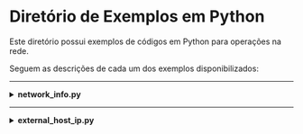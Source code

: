 # Diretório de Exemplos em Python

Este diretório possui exemplos de códigos em Python para operações na rede.

Seguem as descrições de cada um dos exemplos disponibilizados:

---

<details>
  <summary><b>network_info.py</b></summary>

  Este programa foi desenvolvido para obter informações de rede (como IP, máscara de sub-rede, gateway e servidor DHCP) e listar todos os IPs válidos na rede local. Ele é compatível com sistemas Windows, Linux e macOS.

  **Funcionalidades:**

  - ***Obtenção de informações de rede***:
    - IP local.
    - Máscara de sub-rede.
    - Gateway padrão.
    - Servidor DHCP.
    - Conversão da máscara de sub-rede para formato CIDR.

  - ***Listagem de IPs válidos***:
    - Gera uma lista de todos os IPs válidos na rede local com base no IP e na máscara de sub-rede.


  **Como funciona:**

  O programa utiliza comandos do sistema operacional (`ipconfig` no Windows e `ifconfig` no Linux/macOS) para obter as informações de rede. Em seguida, ele converte a máscara de sub-rede para o formato CIDR e calcula todos os IPs válidos na rede.
</details>

---

<details>
  <summary><b>external_host_ip.py</b></summary>

  Este programa foi desenvolvido para obter informações básicas de rede, como o nome do host, o IP interno (local) e o IP externo da rede. Ele utiliza a biblioteca `socket` para obter o nome do host e o IP interno, e a biblioteca `requests` para consultar o IP externo por meio do serviço `checkip.amazonaws.com` da AWS.

  **Funcionalidades:**

  - ***Obtenção do nome do host***:
    - Retorna o nome do computador na rede local.

  - ***Obtenção do IP interno***:
    - Retorna o endereço IP local do computador na rede.

  - ***Obtenção do IP externo***:
    - Consulta o IP público da rede por meio do serviço `checkip.amazonaws.com`.

  - ***Tratamento de erros***:
    - Verifica se a requisição ao serviço de IP externo foi bem-sucedida e exibe uma mensagem de erro caso contrário.

  **Como funciona:**

  O programa utiliza a função `socket.gethostname()` para obter o nome do host e `socket.gethostbyname()` para obter o IP interno. Para o IP externo, ele faz uma requisição HTTP GET ao serviço `checkip.amazonaws.com` e trata possíveis erros de conexão ou falhas na requisição.

  **Serviço da AWS utilizado: `checkip.amazonaws.com`**

  O `checkip.amazonaws.com` é um serviço simples e gratuito fornecido pela **Amazon Web Services (AWS)** que retorna o endereço IP público da rede a partir da qual a requisição é feita. Ele é amplamente utilizado por desenvolvedores para obter o IP externo de forma rápida e confiável.

  - ***Como o serviço funciona:***
    Quando você faz uma requisição HTTP GET para `https://checkip.amazonaws.com`, o serviço retorna o IP público da sua rede em formato de texto puro. Por exemplo:
    ```bash
    $ curl https://checkip.amazonaws.com
    123.45.67.89
    ```

  - ***Por que a AWS oferece esse serviço?***
    A AWS disponibiliza o `checkip.amazonaws.com` como uma utilidade pública para desenvolvedores e usuários que precisam de uma maneira fácil de obter o IP externo de uma rede. Ele é frequentemente usado em scripts, automações ou para configurar regras de firewall dinâmicas, como em grupos de segurança da AWS.

  - ***Confiabilidade:***
    Como é um serviço da AWS, ele é altamente confiável e estável. No entanto, é sempre bom ter alternativas (como `ipify.org`, `ifconfig.me`, etc.) caso o serviço esteja temporariamente indisponível.

  **Dependências:**

  Para utilizar este programa, é necessário instalar a biblioteca `requests`. Isso pode ser feito utilizando o gerenciador de pacotes `pip` com o seguinte comando:

  ```bash
    pip install requests
  ```
  Para mais informações sobre a biblioteca `requests`, consulte a [documentação oficial](https://pypi.org/project/requests/).

